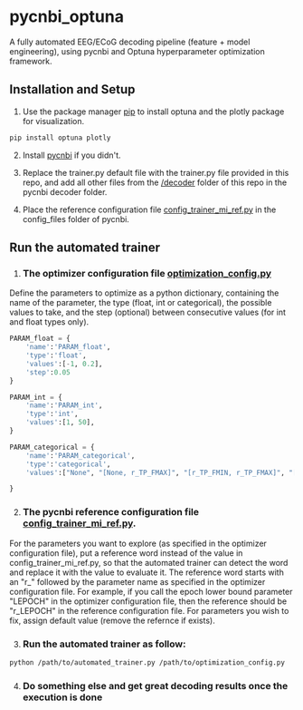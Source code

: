 # pycnbi_optuna
 A fully automated EEG/ECoG decoding pipeline (feature + model engineering), using pycnbi and Optuna hyperparameter optimization framework.

## Installation and Setup
1) Use the package manager [pip](https://pip.pypa.io/en/stable/) to install optuna and the plotly package for visualization.

```bash
pip install optuna plotly
```
2) Install [pycnbi](https://github.com/aizmeng/pycnbi) if you didn't.

3) Replace the trainer.py default file with the trainer.py file provided in this repo, and add all other files from the [/decoder](https://github.com/icaresakr/pycnbi_optuna/tree/main/decoder) folder of this repo in the pycnbi decoder folder.

4) Place the reference configuration file [config_trainer_mi_ref.py](https://github.com/icaresakr/pycnbi_optuna/blob/main/config_files/config_trainer_mi_ref.py) in the config_files folder of pycnbi.

## Run the automated trainer
1) ### The optimizer configuration file [optimization_config.py](https://github.com/icaresakr/pycnbi_optuna/blob/main/decoder/optimization_config.py)
Define the parameters to optimize as a python dictionary, containing the name of the parameter, the type (float, int or categorical), the possible values to take, and the step (optional) between consecutive values (for int and float types only).
```python 
PARAM_float = {
    'name':'PARAM_float',
    'type':'float',
    'values':[-1, 0.2],
    'step':0.05
}

PARAM_int = {
    'name':'PARAM_int',
    'type':'int',
    'values':[1, 50],
}

PARAM_categorical = {
    'name':'PARAM_categorical',
    'type':'categorical',
    'values':["None", "[None, r_TP_FMAX]", "[r_TP_FMIN, r_TP_FMAX]", "[r_TP_FMIN, None]"],

}
```
2) ### The pycnbi reference configuration file [config_trainer_mi_ref.py](https://github.com/icaresakr/pycnbi_optuna/blob/main/config_files/config_trainer_mi_ref.py).
For the parameters you want to explore (as specified in the optimizer configuration file), put a reference word instead of the value in config_trainer_mi_ref.py, so that the automated trainer can detect the word and replace it with the value to evaluate it.
The reference word starts with an "r_" followed by the parameter name as specified in the optimizer configuration file. For example, if you call the epoch lower bound parameter "LEPOCH" in the optimizer configuration file, then the reference should be "r_LEPOCH" in the reference configuration file.
For parameters you wish to fix, assign default value (remove the refernce if exists).

3) ### Run the automated trainer as follow:
```bash
python /path/to/automated_trainer.py /path/to/optimization_config.py
```

4) ### Do something else and get great decoding results once the execution is done


